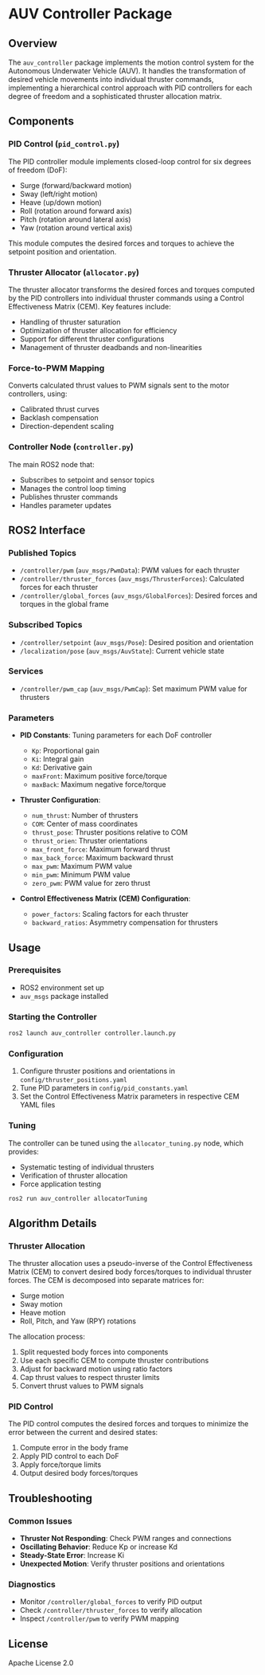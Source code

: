 # AUV Controller Package

## Overview

The `auv_controller` package implements the motion control system for the Autonomous Underwater Vehicle (AUV). It handles the transformation of desired vehicle movements into individual thruster commands, implementing a hierarchical control approach with PID controllers for each degree of freedom and a sophisticated thruster allocation matrix.

## Components

### PID Control (`pid_control.py`)
The PID controller module implements closed-loop control for six degrees of freedom (DoF):
- Surge (forward/backward motion)
- Sway (left/right motion)
- Heave (up/down motion)
- Roll (rotation around forward axis)
- Pitch (rotation around lateral axis)
- Yaw (rotation around vertical axis)

This module computes the desired forces and torques to achieve the setpoint position and orientation.

### Thruster Allocator (`allocator.py`)
The thruster allocator transforms the desired forces and torques computed by the PID controllers into individual thruster commands using a Control Effectiveness Matrix (CEM). Key features include:
- Handling of thruster saturation
- Optimization of thruster allocation for efficiency
- Support for different thruster configurations
- Management of thruster deadbands and non-linearities

### Force-to-PWM Mapping
Converts calculated thrust values to PWM signals sent to the motor controllers, using:
- Calibrated thrust curves
- Backlash compensation
- Direction-dependent scaling

### Controller Node (`controller.py`)
The main ROS2 node that:
- Subscribes to setpoint and sensor topics
- Manages the control loop timing
- Publishes thruster commands
- Handles parameter updates

## ROS2 Interface

### Published Topics
- `/controller/pwm` (`auv_msgs/PwmData`): PWM values for each thruster
- `/controller/thruster_forces` (`auv_msgs/ThrusterForces`): Calculated forces for each thruster
- `/controller/global_forces` (`auv_msgs/GlobalForces`): Desired forces and torques in the global frame

### Subscribed Topics
- `/controller/setpoint` (`auv_msgs/Pose`): Desired position and orientation
- `/localization/pose` (`auv_msgs/AuvState`): Current vehicle state

### Services
- `/controller/pwm_cap` (`auv_msgs/PwmCap`): Set maximum PWM value for thrusters

### Parameters
- **PID Constants**: Tuning parameters for each DoF controller
  - `Kp`: Proportional gain
  - `Ki`: Integral gain
  - `Kd`: Derivative gain
  - `maxFront`: Maximum positive force/torque
  - `maxBack`: Maximum negative force/torque

- **Thruster Configuration**:
  - `num_thrust`: Number of thrusters
  - `COM`: Center of mass coordinates
  - `thrust_pose`: Thruster positions relative to COM
  - `thrust_orien`: Thruster orientations
  - `max_front_force`: Maximum forward thrust
  - `max_back_force`: Maximum backward thrust
  - `max_pwm`: Maximum PWM value
  - `min_pwm`: Minimum PWM value
  - `zero_pwm`: PWM value for zero thrust

- **Control Effectiveness Matrix (CEM) Configuration**:
  - `power_factors`: Scaling factors for each thruster
  - `backward_ratios`: Asymmetry compensation for thrusters

## Usage

### Prerequisites
- ROS2 environment set up
- `auv_msgs` package installed

### Starting the Controller
```bash
ros2 launch auv_controller controller.launch.py
```

### Configuration
1. Configure thruster positions and orientations in `config/thruster_positions.yaml`
2. Tune PID parameters in `config/pid_constants.yaml`
3. Set the Control Effectiveness Matrix parameters in respective CEM YAML files

### Tuning
The controller can be tuned using the `allocator_tuning.py` node, which provides:
- Systematic testing of individual thrusters
- Verification of thruster allocation
- Force application testing

```bash
ros2 run auv_controller allocatorTuning
```

## Algorithm Details

### Thruster Allocation

The thruster allocation uses a pseudo-inverse of the Control Effectiveness Matrix (CEM) to convert desired body forces/torques to individual thruster forces. The CEM is decomposed into separate matrices for:
- Surge motion
- Sway motion
- Heave motion
- Roll, Pitch, and Yaw (RPY) rotations

The allocation process:
1. Split requested body forces into components
2. Use each specific CEM to compute thruster contributions
3. Adjust for backward motion using ratio factors
4. Cap thrust values to respect thruster limits
5. Convert thrust values to PWM signals

### PID Control

The PID control computes the desired forces and torques to minimize the error between the current and desired states:
1. Compute error in the body frame
2. Apply PID control to each DoF
3. Apply force/torque limits
4. Output desired body forces/torques

## Troubleshooting

### Common Issues
- **Thruster Not Responding**: Check PWM ranges and connections
- **Oscillating Behavior**: Reduce Kp or increase Kd
- **Steady-State Error**: Increase Ki
- **Unexpected Motion**: Verify thruster positions and orientations

### Diagnostics
- Monitor `/controller/global_forces` to verify PID output
- Check `/controller/thruster_forces` to verify allocation
- Inspect `/controller/pwm` to verify PWM mapping

## License
Apache License 2.0